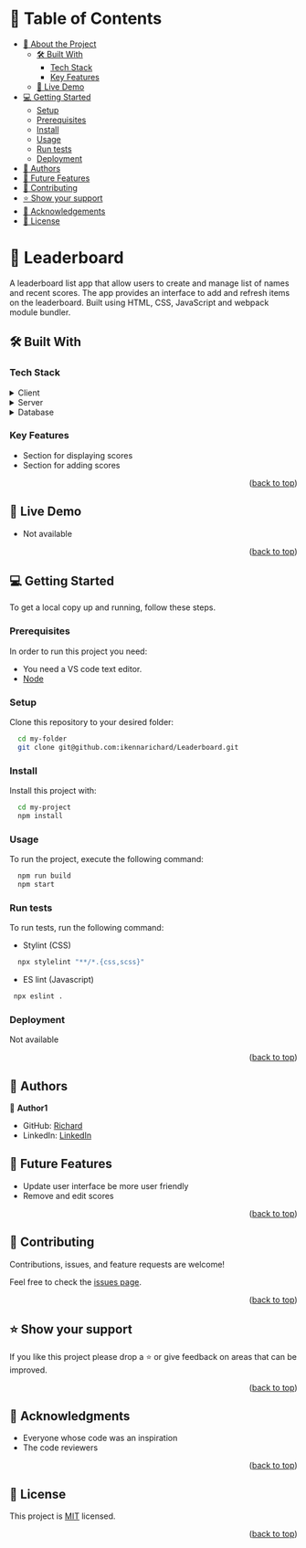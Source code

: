 <a name="readme-top"></a>

<!-- TABLE OF CONTENTS -->

# 📗 Table of Contents

- [📖 About the Project](#about-project)
  - [🛠 Built With](#built-with)
    - [Tech Stack](#tech-stack)
    - [Key Features](#key-features)
  - [🚀 Live Demo](#live-demo)
- [💻 Getting Started](#getting-started)
  - [Setup](#setup)
  - [Prerequisites](#prerequisites)
  - [Install](#install)
  - [Usage](#usage)
  - [Run tests](#run-tests)
  - [Deployment](#triangular_flag_on_post-deployment)
- [👥 Authors](#authors)
- [🔭 Future Features](#future-features)
- [🤝 Contributing](#contributing)
- [⭐️ Show your support](#support)
- [🙏 Acknowledgements](#acknowledgements)
- [📝 License](#license)

<!-- PROJECT DESCRIPTION -->

# 📖 <a name="about-project">Leaderboard</a>

A leaderboard list app that allow users to create and manage list of names and recent scores. The app provides an interface to add and refresh items on the leaderboard. Built using HTML, CSS,  JavaScript and webpack module bundler.

## 🛠 Built With <a name="built-with"></a>

### Tech Stack <a name="tech-stack"></a>

<details>
  <summary>Client</summary>
  <ul>
    <li><a href="https://www.w3schools.com/html/">HTML</a></li>
    <li><a href="https://www.w3schools.com/js/">JavaScript</a></li>
    <li><a href="https://www.w3schools.com/css/">CSS</a></li>
  </ul>
</details>

<details>
  <summary>Server</summary>
  <ul>
    <li><a href="https://webpack.js.org/guides/development/#using-webpack-dev-server">Webpack Development Server</a></li>
  </ul>
</details>

<details>
<summary>Database</summary>
  <ul>
    <li><a href="#/">Not applicable for this project</a></li>
  </ul>
</details>

<!-- Features -->

### Key Features <a name="key-features"></a>

- Section for displaying scores
- Section for adding scores

<p align="right">(<a href="#readme-top">back to top</a>)</p>

<!-- LIVE DEMO -->

## 🚀 Live Demo <a name="live-demo"></a>

- Not available

<p align="right">(<a href="#readme-top">back to top</a>)</p>

<!-- GETTING STARTED -->

## 💻 Getting Started <a name="getting-started"></a>

To get a local copy up and running, follow these steps.

### Prerequisites

In order to run this project you need:

- You need a VS code text editor.
- [Node](https://nodejs.org/en/download)

### Setup

Clone this repository to your desired folder:

```sh
  cd my-folder
  git clone git@github.com:ikennarichard/Leaderboard.git

```

### Install

Install this project with:

```sh
  cd my-project
  npm install

```

### Usage

To run the project, execute the following command:

```sh
  npm run build
  npm start

```

### Run tests

To run tests, run the following command:
- Stylint (CSS)

```sh
  npx stylelint "**/*.{css,scss}"
```

- ES lint (Javascript)
```sh
 npx eslint .
```

### Deployment

Not available

<p align="right">(<a href="#readme-top">back to top</a>)</p>

<!-- AUTHORS -->

## 👥 Authors <a name="authors"></a>

👤 **Author1**

- GitHub: [Richard](https://github.com/ikennarichard)
- LinkedIn: [LinkedIn](https://linkedin.com/in/ikenna-oguejiofor-38076a237)

<!-- FUTURE FEATURES -->

## 🔭 Future Features <a name="future-features"></a>

- Update user interface be more user friendly
- Remove and edit scores

<p align="right">(<a href="#readme-top">back to top</a>)</p>

<!-- CONTRIBUTING -->

## 🤝 Contributing <a name="contributing"></a>

Contributions, issues, and feature requests are welcome!

Feel free to check the [issues page](https://github.com/ikennarichard/Leaderboard/issues).

<p align="right">(<a href="#readme-top">back to top</a>)</p>

<!-- SUPPORT -->

## ⭐️ Show your support <a name="support"></a>

If you like this project please drop a ⭐️ or give feedback on areas that can be improved. 

<p align="right">(<a href="#readme-top">back to top</a>)</p>

<!-- ACKNOWLEDGEMENTS -->

## 🙏 Acknowledgments <a name="acknowledgements"></a>

- Everyone whose code was an inspiration
- The code reviewers

<p align="right">(<a href="#readme-top">back to top</a>)</p>

<!-- LICENSE -->

## 📝 License <a name="license"></a>

This project is [MIT](https://github.com/ikennarichard/Leaderboard/blob/dev/LICENSE) licensed.

<p align="right">(<a href="#readme-top">back to top</a>)</p>

